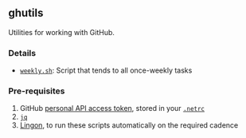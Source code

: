 ## ghutils

Utilities for working with GitHub.

### Details

- [`weekly.sh`](https://github.com/swinton/ghutils/blob/master/bin/weekly.sh): Script that tends to all once-weekly tasks

### Pre-requisites

1. GitHub [personal API access token](https://github.com/settings/tokens), stored in your [`.netrc`](https://github.com/octokit/octokit.rb#using-a-netrc-file)
1. [`jq`](https://stedolan.github.io/jq/)
1. [Lingon](https://www.peterborgapps.com/lingon/), to run these scripts automatically on the required cadence
